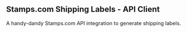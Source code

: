 ## Stamps.com Shipping Labels - API Client

A handy-dandy Stamps.com API integration to generate shipping labels.
